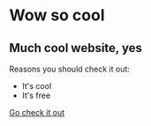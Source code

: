 # Wow so cool

## Much cool website, yes

Reasons you should check it out:
- It's cool
- It's free

[Go check it out](https://Anypogers.github.io/wowsocool/)
